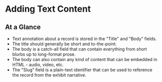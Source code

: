 # Adding Text Content

## At a Glance

  - Text annotation about a record is stored in the "Title" and "Body" fields.
  - The title should generally be short and to-the-point.
  - The body is a catch-all field that can contain everything from short blurbs up to long-format prose.
  - The body can also contain any kind of content that can be embedded in HTML - audio, video, etc.
  - The "Slug" field is a plain-text identifier that can be used to reference the record from the exhibit narrative.
